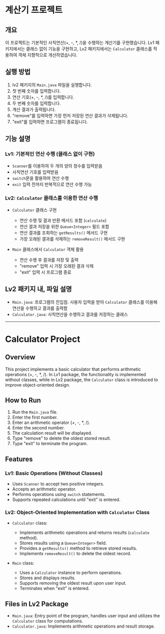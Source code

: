 # 계산기 프로젝트

## 개요
이 프로젝트는 기본적인 사칙연산(+, -, *, /)을 수행하는 계산기를 구현했습니다.
Lv1 패키지에서는 클래스 없이 기능을 구현하고, Lv2 패키지에서는 `Calculator` 클래스를 적용하여 객체 지향적으로 개선하였습니다.

## 실행 방법
1. lv2 패키지의 `Main.java` 파일을 실행합니다.
2. 첫 번째 숫자를 입력합니다.
3. 연산 기호(+, -, *, /)를 입력합니다.
4. 두 번째 숫자를 입력합니다.
5. 계산 결과가 출력됩니다.
6. "remove"를 입력하면 가장 먼저 저장된 연산 결과가 삭제됩니다.
7. "exit"를 입력하면 프로그램이 종료됩니다.

## 기능 설명
### Lv1: 기본적인 연산 수행 (클래스 없이 구현)
- `Scanner`를 이용하여 두 개의 양의 정수를 입력받음
- 사칙연산 기호를 입력받음
- `switch`문을 활용하여 연산 수행
- `exit` 입력 전까지 반복적으로 연산 수행 가능

### Lv2: `Calculator` 클래스를 이용한 연산 수행
- `Calculator` 클래스 구현
  - 연산 수행 및 결과 반환 메서드 포함 (`calculate`)
  - 연산 결과 저장을 위한 `Queue<Integer>` 필드 포함
  - 연산 결과를 조회하는 `getResults()` 메서드 구현
  - 가장 오래된 결과를 삭제하는 `removeResult()` 메서드 구현
    
- `Main` 클래스에서 `Calculator` 객체 활용
  - 연산 수행 후 결과를 저장 및 출력
  - "remove" 입력 시 가장 오래된 결과 삭제
  - "exit" 입력 시 프로그램 종료

## Lv2 패키지 내, 파일 설명
- `Main.java`: 프로그램의 진입점. 사용자 입력을 받아 `Calculator` 클래스를 이용해 연산을 수행하고 결과를 출력함
- `Calculator.java`: 사칙연산을 수행하고 결과를 저장하는 클래스

---

# Calculator Project

## Overview
This project implements a basic calculator that performs arithmetic operations (+, -, *, /). 
In Lv1 package, the functionality is implemented without classes, while in Lv2 package, the `Calculator` class is introduced to improve object-oriented design.

## How to Run
1. Run the `Main.java` file.
2. Enter the first number.
3. Enter an arithmetic operator (+, -, *, /).
4. Enter the second number.
5. The calculation result will be displayed.
6. Type "remove" to delete the oldest stored result.
7. Type "exit" to terminate the program.

## Features
### Lv1: Basic Operations (Without Classes)
- Uses `Scanner` to accept two positive integers.
- Accepts an arithmetic operator.
- Performs operations using `switch` statements.
- Supports repeated calculations until "exit" is entered.

### Lv2: Object-Oriented Implementation with `Calculator` Class
- `Calculator` class:
  - Implements arithmetic operations and returns results (`calculate` method).
  - Stores results using a `Queue<Integer>` field.
  - Provides a `getResults()` method to retrieve stored results.
  - Implements `removeResult()` to delete the oldest record.
 
- `Main` class:
  - Uses a `Calculator` instance to perform operations.
  - Stores and displays results.
  - Supports removing the oldest result upon user input.
  - Terminates when "exit" is entered.

## Files in Lv2 Package
- `Main.java`: Entry point of the program, handles user input and utilizes the `Calculator` class for computations.
- `Calculator.java`: Implements arithmetic operations and result storage.

